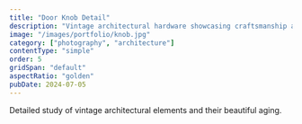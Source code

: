 ```yaml
---
title: "Door Knob Detail"
description: "Vintage architectural hardware showcasing craftsmanship and patina."
image: "/images/portfolio/knob.jpg"
category: ["photography", "architecture"]
contentType: "simple"
order: 5
gridSpan: "default"
aspectRatio: "golden"
pubDate: 2024-07-05
---
```


Detailed study of vintage architectural elements and their beautiful aging.

